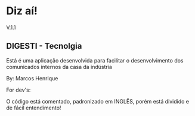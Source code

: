 # Diz aí!
V.1.1

## DIGESTI - Tecnolgia
Está é uma aplicação desenvolvida para facilitar o desenvolvimento dos comunicados internos da casa da indústria

By: Marcos Henrique

For dev's:

O código está comentado, padronizado em INGLÊS, porém está dividido e de fácil entendimento!
